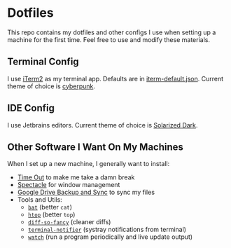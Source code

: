 # Dotfiles

This repo contains my dotfiles and other configs I use when setting up a machine for the first time. Feel free to use and modify these materials.

## Terminal Config
I use [iTerm2](https://iterm2.com/downloads.html) as my terminal app. Defaults are in [iterm-default.json](/iterm-default.json). Current theme of choice is [cyberpunk](https://github.com/Murderlon/cyberpunk-iterm).

## IDE Config
I use Jetbrains editors. Current theme of choice is [Solarized Dark](https://plugins.jetbrains.com/plugin/12112-solarized-theme).

## Other Software I Want On My Machines
When I set up a new machine, I generally want to install:
* [Time Out](https://www.dejal.com/timeout/) to make me take a damn break
* [Spectacle](https://www.spectacleapp.com/) for window management
* [Google Drive Backup and Sync](https://www.google.com/drive/download/) to sync my files
* Tools and Utils:
	* [`bat`](https://github.com/sharkdp/bat) (better `cat`)
	* [`htop`](https://formulae.brew.sh/formula/htop) (better `top`)
	* [`diff-so-fancy`](https://github.com/so-fancy/diff-so-fancy) (cleaner diffs)
	* [`terminal-notifier`](https://formulae.brew.sh/formula/terminal-notifier) (systray notifications from terminal)
	* [`watch`](https://formulae.brew.sh/formula/watch#default) (run a program periodically and live update output)
